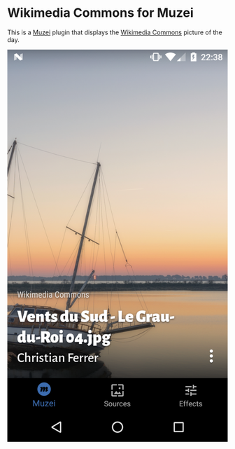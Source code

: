 # Wikimedia Commons for Muzei

This is a [Muzei](http://muzei.co/) plugin that displays the [Wikimedia Commons](https://commons.wikimedia.org/) picture of the day.

![Screenshot](screenshot.png)

